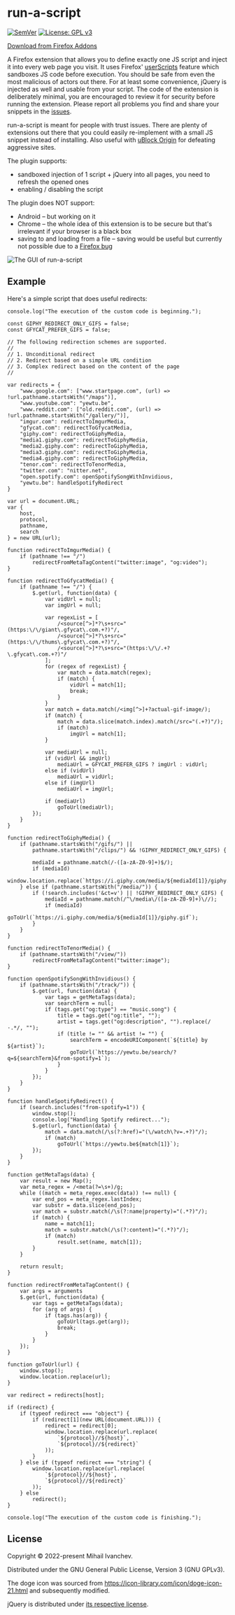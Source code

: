 # run-a-script
[![SemVer](https://img.shields.io/badge/version-1.0.1-brightgreen.svg)](http://semver.org)
[![License: GPL v3](https://img.shields.io/badge/License-GPL%20v3-blue.svg)](http://www.gnu.org/licenses/gpl-3.0)

[Download from Firefox Addons](https://addons.mozilla.org/en-US/firefox/addon/run-a-script/)

A Firefox extension that allows you to define exactly one JS script and inject it into every web page you visit. It uses Firefox' [userScripts](https://developer.mozilla.org/en-US/docs/Mozilla/Add-ons/WebExtensions/API/userScripts) feature which sandboxes JS code before execution. You should be safe from even the most malicious of actors out there. For at least some convenience, jQuery is injected as well and usable from your script. The code of the extension is deliberately minimal, you are encouraged to review it for security before running the extension. Please report all problems you find and share your snippets in the [issues](https://github.com/MIvanchev/run-a-script/issues).

run-a-script is meant for people with trust issues. There are plenty of extensions out there that you could easily re-implement with a small JS snippet instead of installing. Also useful with [uBlock Origin](https://github.com/gorhill/uBlock) for defeating aggressive sites.

The plugin supports:
* sandboxed injection of 1 script + jQuery into all pages, you need to refresh the opened ones
* enabling / disabling the script

The plugin does NOT support:
* Android – but working on it
* Chrome – the whole idea of this extension is to be secure but that's irrelevant if your browser is a black box
* saving to and loading from a file – saving would be useful but currently not possible due to a [Firefox bug](https://bugzilla.mozilla.org/show_bug.cgi?id=1292701) 

![The GUI of run-a-script](https://raw.githubusercontent.com/MIvanchev/run-a-script/master/screenshot.png)

## Example

Here's a simple script that does useful redirects:

```
console.log("The execution of the custom code is beginning.");

const GIPHY_REDIRECT_ONLY_GIFS = false;
const GFYCAT_PREFER_GIFS = false;

// The following redirection schemes are supported.
//
// 1. Unconditional redirect
// 2. Redirect based on a simple URL condition
// 3. Complex redirect based on the content of the page
//

var redirects = {
    "www.google.com": ["www.startpage.com", (url) => !url.pathname.startsWith("/maps")],
    "www.youtube.com": "yewtu.be",
    "www.reddit.com": ["old.reddit.com", (url) => !url.pathname.startsWith("/gallery/")],
    "imgur.com": redirectToImgurMedia,
    "gfycat.com": redirectToGfycatMedia,
    "giphy.com": redirectToGiphyMedia,
    "media1.giphy.com": redirectToGiphyMedia,
    "media2.giphy.com": redirectToGiphyMedia,
    "media3.giphy.com": redirectToGiphyMedia,
    "media4.giphy.com": redirectToGiphyMedia,
    "tenor.com": redirectToTenorMedia,
    "twitter.com": "nitter.net",
    "open.spotify.com": openSpotifySongWithInvidious,
    "yewtu.be": handleSpotifyRedirect
}

var url = document.URL;
var {
    host,
    protocol,
    pathname,
    search
} = new URL(url);

function redirectToImgurMedia() {
    if (pathname !== "/")
        redirectFromMetaTagContent("twitter:image", "og:video");
}

function redirectToGfycatMedia() {
    if (pathname !== "/") {
        $.get(url, function(data) {
            var vidUrl = null;
            var imgUrl = null;

            var regexList = [
                /<source[^>]*?\s+src="(https:\/\/giant\.gfycat\.com.+?)"/,
                /<source[^>]*?\s+src="(https:\/\/thums\.gfycat\.com.+?)"/,
                /<source[^>]*?\s+src="(https:\/\/.+?\.gfycat\.com.+?)"/
            ];
            for (regex of regexList) {
                var match = data.match(regex);
                if (match) {
                    vidUrl = match[1];
                    break;
                }
            }
            var match = data.match(/<img[^>]+?actual-gif-image/);
            if (match) {
                match = data.slice(match.index).match(/src="(.+?)"/);
                if (match)
                    imgUrl = match[1];
            }

            var mediaUrl = null;
            if (vidUrl && imgUrl)
                mediaUrl = GFYCAT_PREFER_GIFS ? imgUrl : vidUrl;
            else if (vidUrl)
                mediaUrl = vidUrl;
            else if (imgUrl)
                mediaUrl = imgUrl;

            if (mediaUrl)
                goToUrl(mediaUrl);
        });
    }
}

function redirectToGiphyMedia() {
    if (pathname.startsWith("/gifs/") ||
        pathname.startsWith("/clips/") && !GIPHY_REDIRECT_ONLY_GIFS) {

        mediaId = pathname.match(/-([a-zA-Z0-9]+)$/);
        if (mediaId)
            window.location.replace(`https://i.giphy.com/media/${mediaId[1]}/giphy.gif`);
    } else if (pathname.startsWith("/media/")) {
        if (!search.includes('&ct=v') || !GIPHY_REDIRECT_ONLY_GIFS) {
            mediaId = pathname.match(/^\/media\/([a-zA-Z0-9]+)\//);
            if (mediaId)
                goToUrl(`https://i.giphy.com/media/${mediaId[1]}/giphy.gif`);
        }
    }
}

function redirectToTenorMedia() {
    if (pathname.startsWith("/view/"))
        redirectFromMetaTagContent("twitter:image");
}

function openSpotifySongWithInvidious() {
    if (pathname.startsWith("/track/")) {
        $.get(url, function(data) {
            var tags = getMetaTags(data);
            var searchTerm = null;
            if (tags.get("og:type") == "music.song") {
                title = tags.get("og:title", "");
                artist = tags.get("og:description", "").replace(/ ·.*/, "");
                if (title != "" && artist != "") {
                    searchTerm = encodeURIComponent(`${title} by ${artist}`);
                    goToUrl(`https://yewtu.be/search/?q=${searchTerm}&from-spotify=1`);
                }
            }
        });
    }
}

function handleSpotifyRedirect() {
    if (search.includes("from-spotify=1")) {
        window.stop();
        console.log("Handling Spotify redirect...");
        $.get(url, function(data) {
            match = data.match(/\s(?:href)="(\/watch\?v=.+?)"/);
            if (match)
                goToUrl(`https://yewtu.be${match[1]}`);
        });
    }
}

function getMetaTags(data) {
    var result = new Map();
    var meta_regex = /<meta(?=\s+)/g;
    while ((match = meta_regex.exec(data)) !== null) {
        var end_pos = meta_regex.lastIndex;
        var substr = data.slice(end_pos);
        var match = substr.match(/\s(?:name|property)="(.*?)"/);
        if (match) {
            name = match[1];
            match = substr.match(/\s(?:content)="(.*?)"/);
            if (match)
                result.set(name, match[1]);
        }
    }

    return result;
}

function redirectFromMetaTagContent() {
    var args = arguments
    $.get(url, function(data) {
        var tags = getMetaTags(data);
        for (arg of args) {
            if (tags.has(arg)) {
                goToUrl(tags.get(arg));
                break;
            }
        }
    });
}

function goToUrl(url) {
    window.stop();
    window.location.replace(url);
}

var redirect = redirects[host];

if (redirect) {
    if (typeof redirect === "object") {
        if (redirect[1](new URL(document.URL))) {
            redirect = redirect[0];
            window.location.replace(url.replace(
                `${protocol}//${host}`,
                `${protocol}//${redirect}`
            ));
        }
    } else if (typeof redirect === "string") {
        window.location.replace(url.replace(
            `${protocol}//${host}`,
            `${protocol}//${redirect}`
        ));
    } else
        redirect();
}

console.log("The execution of the custom code is finishing.");
```

## License

Copyright © 2022-present Mihail Ivanchev.

Distributed under the GNU General Public License, Version 3 (GNU GPLv3).

The doge icon was sourced from https://icon-library.com/icon/doge-icon-21.html and subsequently modified.

jQuery is distributed under [its respective license](https://jquery.org/license/).

